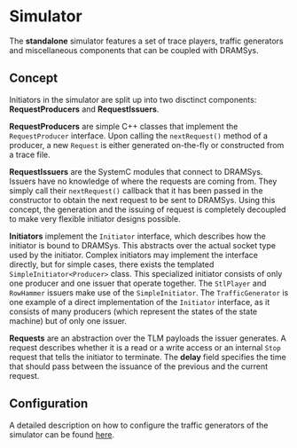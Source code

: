 # Simulator
The **standalone** simulator features a set of trace players, traffic generators and miscellaneous components that can be coupled with DRAMSys.

## Concept
Initiators in the simulator are split up into two disctinct components: **RequestProducers** and **RequestIssuers**.

**RequestProducers** are simple C++ classes that implement the `RequestProducer` interface. Upon calling the `nextRequest()` method of a producer, a new `Request` is either generated on-the-fly or constructed from a trace file.

**RequestIssuers** are the SystemC modules that connect to DRAMSys. Issuers have no knowledge of where the requests are coming from. They simply call their `nextRequest()` callback that it has been passed in the constructor to obtain the next request to be sent to DRAMSys. Using this concept, the generation and the issuing of request is completely decoupled to make very flexible initiator designs possible.

**Initiators** implement the `Initiator` interface, which describes how the initiator is bound to DRAMSys. This abstracts over the actual socket type used by the initiator.
Complex initiators may implement the interface directly, but for simple cases, there exists the templated `SimpleInitiator<Producer>` class. This specialized initiator consists of only one producer and one issuer that operate together. The `StlPlayer` and `RowHammer` issuers make use of the `SimpleInitiator`.
The `TrafficGenerator` is one example of a direct implementation of the `Initiator` interface, as it consists of many producers (which represent the states of the state machine) but of only one issuer.

**Requests** are an abstraction over the TLM payloads the issuer generates. A request describes whether it is a read or a write access or an internal `Stop` request that tells the initiator to terminate.
The **delay** field specifies the time that should pass between the issuance of the previous and the current request.

## Configuration
A detailed description on how to configure the traffic generators of the simulator can be found [here](../../configs/README.md).
